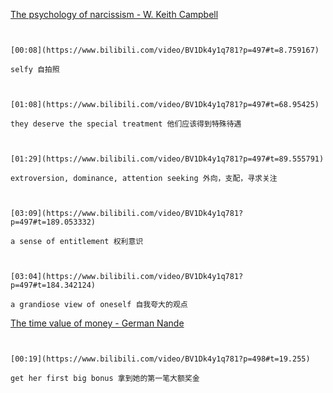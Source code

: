 [The psychology of narcissism - W. Keith Campbell](https://www.bilibili.com/video/BV1Dk4y1q781?p=497)

```ad-note


[00:08](https://www.bilibili.com/video/BV1Dk4y1q781?p=497#t=8.759167)

selfy 自拍照

```


```ad-note


[01:08](https://www.bilibili.com/video/BV1Dk4y1q781?p=497#t=68.95425)

they deserve the special treatment 他们应该得到特殊待遇

```

```ad-note


[01:29](https://www.bilibili.com/video/BV1Dk4y1q781?p=497#t=89.555791)

extroversion, dominance, attention seeking 外向，支配，寻求关注

```

```ad-note


[03:09](https://www.bilibili.com/video/BV1Dk4y1q781?p=497#t=189.053332)

a sense of entitlement 权利意识

```

```ad-note


[03:04](https://www.bilibili.com/video/BV1Dk4y1q781?p=497#t=184.342124)

a grandiose view of oneself 自我夸大的观点

```


[The time value of money - German Nande](https://www.bilibili.com/video/BV1Dk4y1q781?p=498)


```ad-note


[00:19](https://www.bilibili.com/video/BV1Dk4y1q781?p=498#t=19.255)

get her first big bonus 拿到她的第一笔大额奖金

```